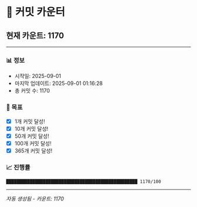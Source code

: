 # 🔢 커밋 카운터

## 현재 카운트: 1170

---

### 📊 정보
- 시작일: 2025-09-01
- 마지막 업데이트: 2025-09-01 01:16:28
- 총 커밋 수: 1170

### 🎯 목표
- [x] 1개 커밋 달성!
- [x] 10개 커밋 달성!
- [x] 50개 커밋 달성!
- [x] 100개 커밋 달성!
- [x] 365개 커밋 달성!

### 📈 진행률
```
██████████████████████████████████████████████████ 1170/100
```

---
*자동 생성됨 - 카운트: 1170*
